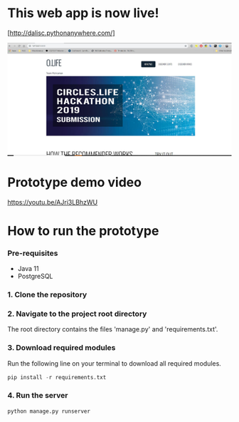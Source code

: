 # This web app is now live!
[http://dalisc.pythonanywhere.com/]

![Image of O.Life](capture.png)

# Prototype demo video
https://youtu.be/AJri3LBhzWU

# How to run the prototype 

### Pre-requisites
* Java 11
* PostgreSQL

### 1. Clone the repository
### 2. Navigate to the project root directory
The root directory contains the files 'manage.py' and 'requirements.txt'.
### 3. Download required modules
Run the following line on your terminal to download all required modules.
```python
pip install -r requirements.txt
```
### 4. Run the server
```python
python manage.py runserver
```
